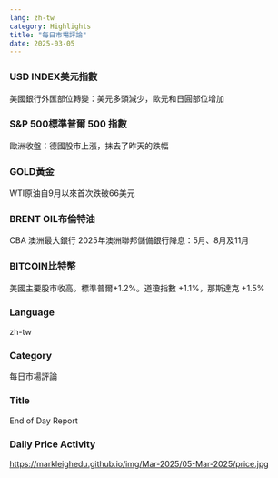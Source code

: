 ```yaml
---
lang: zh-tw
category: Highlights
title: "每日市場評論"
date: 2025-03-05
---
```


### USD INDEX美元指數

美國銀行外匯部位轉變：美元多頭減少，歐元和日圓部位增加


### S&P 500標準普爾 500 指數

歐洲收盤：德國股市上漲，抹去了昨天的跌幅

### GOLD黃金

WTI原油自9月以來首次跌破66美元

### BRENT OIL布倫特油

CBA 澳洲最大銀行 2025年澳洲聯邦儲備銀行降息：5月、8月及11月

### BITCOIN比特幣

美國主要股市收高。標準普爾+1.2%。道瓊指數 +1.1%，那斯達克 +1.5%

### Language

zh-tw

### Category

每日市場評論

### Title

End of Day Report

### Daily Price Activity

https://markleighedu.github.io/img/Mar-2025/05-Mar-2025/price.jpg

